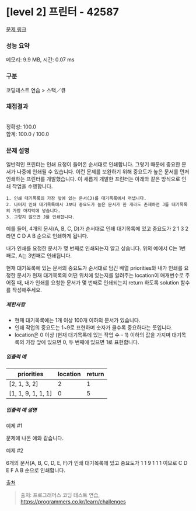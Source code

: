 # [level 2] 프린터 - 42587 

[문제 링크](https://school.programmers.co.kr/learn/courses/30/lessons/42587) 

### 성능 요약

메모리: 9.9 MB, 시간: 0.07 ms

### 구분

코딩테스트 연습 > 스택／큐

### 채점결과

<br/>정확성: 100.0<br/>합계: 100.0 / 100.0

### 문제 설명

<p>일반적인 프린터는 인쇄 요청이 들어온 순서대로 인쇄합니다. 그렇기 때문에 중요한 문서가 나중에 인쇄될 수 있습니다. 이런 문제를 보완하기 위해 중요도가 높은 문서를 먼저 인쇄하는 프린터를 개발했습니다. 이 새롭게 개발한 프린터는 아래와 같은 방식으로 인쇄 작업을 수행합니다.</p>
<div class="highlight"><pre class="codehilite"><code>1. 인쇄 대기목록의 가장 앞에 있는 문서(J)를 대기목록에서 꺼냅니다.
2. 나머지 인쇄 대기목록에서 J보다 중요도가 높은 문서가 한 개라도 존재하면 J를 대기목록의 가장 마지막에 넣습니다.
3. 그렇지 않으면 J를 인쇄합니다.
</code></pre></div>
<p>예를 들어, 4개의 문서(A, B, C, D)가 순서대로 인쇄 대기목록에 있고 중요도가 2 1 3 2 라면 C D A B 순으로 인쇄하게 됩니다.</p>

<p>내가 인쇄를 요청한 문서가 몇 번째로 인쇄되는지 알고 싶습니다. 위의 예에서 C는 1번째로, A는 3번째로 인쇄됩니다.</p>

<p>현재 대기목록에 있는 문서의 중요도가 순서대로 담긴 배열 priorities와 내가 인쇄를 요청한 문서가 현재 대기목록의 어떤 위치에 있는지를 알려주는 location이 매개변수로 주어질 때, 내가 인쇄를 요청한 문서가 몇 번째로 인쇄되는지 return 하도록 solution 함수를 작성해주세요.</p>

<h5>제한사항</h5>

<ul>
<li>현재 대기목록에는 1개 이상 100개 이하의 문서가 있습니다.</li>
<li>인쇄 작업의 중요도는 1~9로 표현하며 숫자가 클수록 중요하다는 뜻입니다.</li>
<li>location은 0 이상 (현재 대기목록에 있는 작업 수 - 1) 이하의 값을 가지며 대기목록의 가장 앞에 있으면 0, 두 번째에 있으면 1로 표현합니다.</li>
</ul>

<h5>입출력 예</h5>
<table class="table">
        <thead><tr>
<th>priorities</th>
<th>location</th>
<th>return</th>
</tr>
</thead>
        <tbody><tr>
<td>[2, 1, 3, 2]</td>
<td>2</td>
<td>1</td>
</tr>
<tr>
<td>[1, 1, 9, 1, 1, 1]</td>
<td>0</td>
<td>5</td>
</tr>
</tbody>
      </table>
<h5>입출력 예 설명</h5>

<p>예제 #1</p>

<p>문제에 나온 예와 같습니다.</p>

<p>예제 #2</p>

<p>6개의 문서(A, B, C, D, E, F)가 인쇄 대기목록에 있고 중요도가 1 1 9 1 1 1 이므로 C D E F A B 순으로 인쇄합니다. </p>

<p><a href="http://www.csc.kth.se/contest/nwerc/2006/problems/nwerc06.pdf" target="_blank" rel="noopener">출처</a></p>


> 출처: 프로그래머스 코딩 테스트 연습, https://programmers.co.kr/learn/challenges